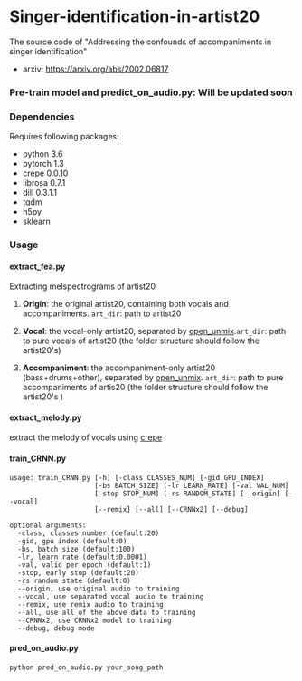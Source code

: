 # Singer-identification-in-artist20
The source code of "Addressing the confounds of accompaniments in singer identification"
- arxiv: https://arxiv.org/abs/2002.06817

### Pre-train model and predict_on_audio.py: Will be updated soon

### Dependencies

Requires following packages:

- python 3.6
- pytorch 1.3
- crepe 0.0.10
- librosa 0.7.1
- dill 0.3.1.1
- tqdm
- h5py
- sklearn

### Usage
#### extract_fea.py
Extracting melspectrograms of artist20 
1. **Origin**: the original artist20, containing both vocals and accompaniments. `art_dir`: path to artist20
    
2. **Vocal**: the vocal-only artist20, separated by [open_unmix](https://github.com/sigsep/open-unmix-pytorch).`art_dir`: path to pure vocals of artist20 (the folder structure should follow the artist20's)
    
3. **Accompaniment**: the accompaniment-only artist20 (bass+drums+other), separated by [open_unmix](https://github.com/sigsep/open-unmix-pytorch). `art_dir`: path to pure accompaniments of artis20 (the folder structure should follow the artist20's )
    
#### extract_melody.py
extract the melody of vocals using [crepe](https://github.com/marl/crepe)
#### train_CRNN.py
```
usage: train_CRNN.py [-h] [-class CLASSES_NUM] [-gid GPU_INDEX]
                     [-bs BATCH_SIZE] [-lr LEARN_RATE] [-val VAL_NUM]  
                     [-stop STOP_NUM] [-rs RANDOM_STATE] [--origin] [--vocal]
                     [--remix] [--all] [--CRNNx2] [--debug]

optional arguments:
  -class, classes number (default:20)
  -gid, gpu index (default:0)
  -bs, batch size (default:100)
  -lr, learn rate (default:0.0001)
  -val, valid per epoch (default:1)
  -stop, early stop (default:20)
  -rs random state (default:0)
  --origin, use original audio to training
  --vocal, use separated vocal audio to training
  --remix, use remix audio to training
  --all, use all of the above data to training
  --CRNNx2, use CRNNx2 model to training
  --debug, debug mode
```
#### pred_on_audio.py
```
python pred_on_audio.py your_song_path
```
